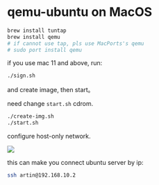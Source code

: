 # qemu-ubuntu on MacOS

```sh
brew install tuntap
brew install qemu
# if cannot use tap, pls use MacPorts's qemu
# sudo port install qemu
```

if you use mac 11 and above, run:

```sh
./sign.sh
```


and create image, then start。

need change `start.sh` cdrom.

```sh
./create-img.sh
./start.sh
```

configure host-only network.

![](https://i.loli.net/2021/03/16/JM3Gklz76KiPLcs.jpg)

this can make you connect ubuntu server by ip:

```sh
ssh artin@192.168.10.2
```
